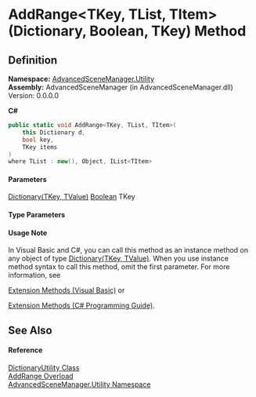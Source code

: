 # AddRange\<TKey, TList, TItem>(Dictionary, Boolean, TKey) Method

## Definition

**Namespace:** [AdvancedSceneManager.Utility](N_AdvancedSceneManager_Utility.md)\
**Assembly:** AdvancedSceneManager (in AdvancedSceneManager.dll) Version: 0.0.0.0

**C#**

```c#
public static void AddRange<TKey, TList, TItem>(
	this Dictionary d,
	bool key,
	TKey items
)
where TList : new(), Object, IList<TItem>

```

#### Parameters

&#x20; [Dictionary(TKey, TValue)](https://learn.microsoft.com/dotnet/api/system.collections.generic.dictionary-2)   [Boolean](https://learn.microsoft.com/dotnet/api/system.boolean)   TKey&#x20;

#### Type Parameters

#### Usage Note

In Visual Basic and C#, you can call this method as an instance method on any object of type [Dictionary(TKey, TValue)](https://learn.microsoft.com/dotnet/api/system.collections.generic.dictionary-2). When you use instance method syntax to call this method, omit the first parameter. For more information, see

[Extension Methods (Visual Basic)](https://docs.microsoft.com/dotnet/visual-basic/programming-guide/language-features/procedures/extension-methods) or

[Extension Methods (C# Programming Guide)](https://docs.microsoft.com/dotnet/csharp/programming-guide/classes-and-structs/extension-methods).

## See Also

#### Reference

[DictionaryUtility Class](T_AdvancedSceneManager_Utility_DictionaryUtility.md)\
[AddRange Overload](Overload_AdvancedSceneManager_Utility_DictionaryUtility_AddRange.md)\
[AdvancedSceneManager.Utility Namespace](N_AdvancedSceneManager_Utility.md)
